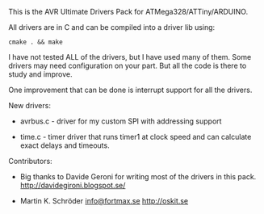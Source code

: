 This is the AVR Ultimate Drivers Pack for ATMega328/ATTiny/ARDUINO.

All drivers are in C and can be compiled into a driver lib using:

	cmake . && make

I have not tested ALL of the drivers, but I have used many of them. Some drivers may need configuration on your part. But all the code is there to study and improve.

One improvement that can be done is interrupt support for all the drivers.

New drivers:

* avrbus.c - driver for my custom SPI with addressing support

* time.c - timer driver that runs timer1 at clock speed and can calculate exact delays and timeouts.
	

Contributors:

* Big thanks to Davide Geroni for writing most of the drivers in this pack.
	http://davidegironi.blogspot.se/
	
* Martin K. Schröder
	info@fortmax.se
	http://oskit.se
